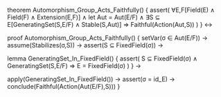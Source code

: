 theorem Automorphism_Group_Acts_Faithfully() {
  assert(
    ∀E,F[Field(E) ∧ Field(F) ∧ Extension(E,F)] ∧
    let Aut = Aut(E/F) ∧
    ∃S ⊆ E[GeneratingSet(S,E/F) ∧ Stable(S,Aut)]
    ⇒
    Faithful(Action(Aut,S))
  )
} ↔

proof Automorphism_Group_Acts_Faithfully() {
  setVar(σ ∈ Aut(E/F)) →
  assume(Stabilizes(σ,S)) →
  assert(S ⊆ FixedField(σ)) →
  
  lemma GeneratingSet_In_FixedField() {
    assert(
      S ⊆ FixedField(σ) ∧ GeneratingSet(S,E/F)
      ⇒
      E = FixedField(σ)
    )
  } →
  
  apply(GeneratingSet_In_FixedField()) →
  assert(σ = id_E) →
  conclude(Faithful(Action(Aut(E/F),S)))
}